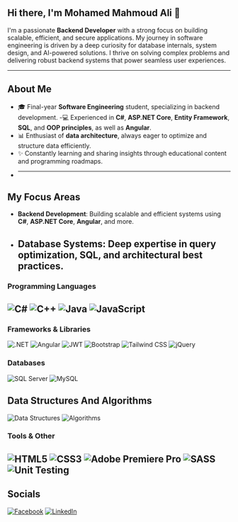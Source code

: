 ## Hi there, I'm Mohamed Mahmoud Ali 👋

I'm a passionate **Backend Developer** with a strong focus on building scalable, efficient, and secure applications. My journey in software engineering is driven by a deep curiosity for database internals, system design, and AI-powered solutions. I thrive on solving complex problems and delivering robust backend systems that power seamless user experiences.

---
## About Me

- 🎓 Final-year **Software Engineering** student, specializing in backend development.
-💻 Experienced in **C#**, **ASP.NET Core**, **Entity Framework**, **SQL**, and **OOP principles**, as well as **Angular**.
- 📊 Enthusiast of **data architecture**, always eager to optimize and structure data efficiently.
- ✨ Constantly learning and sharing insights through educational content and programming roadmaps.
- 
  ---
  
## My Focus Areas
- **Backend Development**: Building scalable and efficient systems using **C#**, **ASP.NET Core**, **Angular**, and more.
- **Database Systems**: Deep expertise in query optimization, **SQL**, and architectural best practices.
  ---
### Programming Languages
![C#](https://img.shields.io/badge/-C%23-239120?style=flat&logo=c-sharp&logoColor=white)
![C++](https://img.shields.io/badge/-C++-00599C?style=flat&logo=cplusplus&logoColor=white)
![Java](https://img.shields.io/badge/-Java-007396?style=flat&logo=java&logoColor=white)
![JavaScript](https://img.shields.io/badge/-JavaScript-F7DF1E?style=flat&logo=javascript&logoColor=black)
--
### Frameworks & Libraries
![.NET](https://img.shields.io/badge/-.NET-512BD4?style=flat&logo=dotnet&logoColor=white)
![Angular](https://img.shields.io/badge/-Angular-DD0031?style=flat&logo=angular&logoColor=white)
![JWT](https://img.shields.io/badge/-JWT-000000?style=flat&logo=jsonwebtokens&logoColor=white)
![Bootstrap](https://img.shields.io/badge/-Bootstrap-7952B3?style=flat&logo=bootstrap&logoColor=white)
![Tailwind CSS](https://img.shields.io/badge/-Tailwind%20CSS-06B6D4?style=flat&logo=tailwindcss&logoColor=white)
![jQuery](https://img.shields.io/badge/-jQuery-0769AD?style=flat&logo=jquery&logoColor=white)

### Databases
![SQL Server](https://img.shields.io/badge/-Microsoft%20SQL%20Server-CC2927?style=flat&logo=microsoftsqlserver&logoColor=white)
![MySQL](https://img.shields.io/badge/-MySQL-4479A1?style=flat&logo=mysql&logoColor=white)

## Data Structures And Algorithms
![Data Structures](https://img.shields.io/badge/Data%20Structures-00A98F?style=flat&logo=buffer&logoColor=white)
![Algorithms](https://img.shields.io/badge/Algorithms-FABF4B?style=flat&logo=code&logoColor=white)

### Tools & Other
![HTML5](https://img.shields.io/badge/-HTML5-E34F26?style=flat&logo=html5&logoColor=white)
![CSS3](https://img.shields.io/badge/-CSS3-1572B6?style=flat&logo=css3&logoColor=white)
![Adobe Premiere Pro](https://img.shields.io/badge/-Adobe%20Premiere%20Pro-9999FF?style=flat&logo=adobepremierepro&logoColor=white)
![SASS](https://img.shields.io/badge/-SASS-CC6699?style=flat&logo=sass&logoColor=white)
![Unit Testing](https://img.shields.io/badge/-Unit%20Testing-9B4F96?style=flat&logo=testinglibrary&logoColor=white)
---
## Socials

[![Facebook](https://img.shields.io/badge/Facebook-1877F2?style=flat&logo=facebook&logoColor=white)](https://facebook.com)
[![LinkedIn](https://img.shields.io/badge/LinkedIn-0A66C2?style=flat&logo=linkedin&logoColor=white)](https://linkedin.com)



